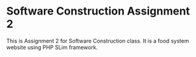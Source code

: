# Software Construction Assignment 2

This is Assignment 2 for Software Construction class. It is a food system website using PHP SLim framework.


